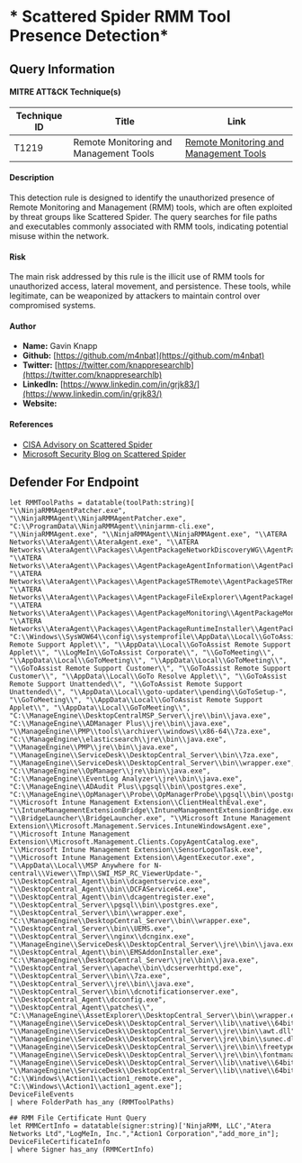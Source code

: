 # *  Scattered Spider RMM Tool Presence Detection*

## Query Information

#### MITRE ATT&CK Technique(s)

| Technique ID | Title                                 | Link                                                         |
|--------------|---------------------------------------|--------------------------------------------------------------|
| T1219        | Remote Monitoring and Management Tools| [Remote Monitoring and Management Tools](https://attack.mitre.org/techniques/T1219/)|

#### Description
This detection rule is designed to identify the unauthorized presence of Remote Monitoring and Management (RMM) tools, which are often exploited by threat groups like Scattered Spider. The query searches for file paths and executables commonly associated with RMM tools, indicating potential misuse within the network.

#### Risk
The main risk addressed by this rule is the illicit use of RMM tools for unauthorized access, lateral movement, and persistence. These tools, while legitimate, can be weaponized by attackers to maintain control over compromised systems.

#### Author 
- **Name:** Gavin Knapp
- **Github:** [https://github.com/m4nbat](https://github.com/m4nbat)
- **Twitter:** [https://twitter.com/knappresearchlb](https://twitter.com/knappresearchlb)
- **LinkedIn:** [https://www.linkedin.com/in/grjk83/](https://www.linkedin.com/in/grjk83/)
- **Website:**

#### References
- [CISA Advisory on Scattered Spider](https://www.cisa.gov/news-events/cybersecurity-advisories/aa23-320a)
- [Microsoft Security Blog on Scattered Spider](https://www.microsoft.com/en-us/security/blog/2023/10/25/octo-tempest-crosses-boundaries-to-facilitate-extortion-encryption-and-destruction/)

## Defender For Endpoint
```KQL
let RMMToolPaths = datatable(toolPath:string)[ "\\NinjaRMMAgentPatcher.exe", "\\NinjaRMMAgent\\NinjaRMMAgentPatcher.exe", "C:\\ProgramData\\NinjaRMMAgent\\ninjarmm-cli.exe", "\\NinjaRMMAgent.exe", "\\NinjaRMMAgent\\NinjaRMMAgent.exe", "\\ATERA Networks\\AteraAgent\\AteraAgent.exe", "\\ATERA Networks\\AteraAgent\\Packages\\AgentPackageNetworkDiscoveryWG\\AgentPackageNetworkDiscoveryWG.exe", "\\ATERA Networks\\AteraAgent\\Packages\\AgentPackageAgentInformation\\AgentPackageAgentInformation.exe", "\\ATERA Networks\\AteraAgent\\Packages\\AgentPackageSTRemote\\AgentPackageSTRemote.exe", "\\ATERA Networks\\AteraAgent\\Packages\\AgentPackageFileExplorer\\AgentPackageFileExplorer.exe", "\\ATERA Networks\\AteraAgent\\Packages\\AgentPackageMonitoring\\AgentPackageMonitoring.exe", "\\ATERA Networks\\AteraAgent\\Packages\\AgentPackageRuntimeInstaller\\AgentPackageRuntimeInstaller.exe", "C:\\Windows\\SysWOW64\\config\\systemprofile\\AppData\\Local\\GoToAssist Remote Support Applet\\", "\\AppData\\Local\\GoToAssist Remote Support Applet\\", "\\LogMeIn\\GoToAssist Corporate\\", "\\GoToMeeting\\", "\\AppData\\Local\\GoToMeeting\\", "\\AppData\\Local\\GoToMeeting\\", "\\GoToAssist Remote Support Customer\\", "\\GoToAssist Remote Support Customer\\", "\\AppData\\Local\\GoTo Resolve Applet\\", "\\GoToAssist Remote Support Unattended\\", "\\GoToAssist Remote Support Unattended\\", "\\AppData\\Local\\goto-updater\\pending\\GoToSetup-", "\\GoToMeeting\\", "\\AppData\\Local\\GoToAssist Remote Support Applet\\", "\\AppData\\Local\\GoToMeeting\\", "C:\\ManageEngine\\DesktopCentralMSP_Server\\jre\\bin\\java.exe", "C:\\ManageEngine\\ADManager Plus\\jre\\bin\\java.exe", "\\ManageEngine\\PMP\\tools\\archiver\\windows\\x86-64\\7za.exe", "C:\\ManageEngine\\elasticsearch\\jre\\bin\\java.exe", "\\ManageEngine\\PMP\\jre\\bin\\java.exe", "\\ManageEngine\\ServiceDesk\\DesktopCentral_Server\\bin\\7za.exe", "\\ManageEngine\\ServiceDesk\\DesktopCentral_Server\\bin\\wrapper.exe", "C:\\ManageEngine\\OpManager\\jre\\bin\\java.exe", "C:\\ManageEngine\\EventLog Analyzer\\jre\\bin\\java.exe", "C:\\ManageEngine\\ADAudit Plus\\pgsql\\bin\\postgres.exe", "C:\\ManageEngine\\OpManager\\Probe\\OpManagerProbe\\pgsql\\bin\\postgres.exe", "\\Microsoft Intune Management Extension\\ClientHealthEval.exe", "\\IntuneManagementExtensionBridge\\IntuneManagementExtensionBridge.exe", "\\BridgeLauncher\\BridgeLauncher.exe", "\\Microsoft Intune Management Extension\\Microsoft.Management.Services.IntuneWindowsAgent.exe", "\\Microsoft Intune Management Extension\\Microsoft.Management.Clients.CopyAgentCatalog.exe", "\\Microsoft Intune Management Extension\\SensorLogonTask.exe", "\\Microsoft Intune Management Extension\\AgentExecutor.exe", "\\AppData\\Local\\MSP Anywhere for N-central\\Viewer\\Tmp\\SWI_MSP_RC_ViewerUpdate-", "\\DesktopCentral_Agent\\bin\\dcagentservice.exe", "\\DesktopCentral_Agent\\bin\\DCFAService64.exe", "\\DesktopCentral_Agent\\bin\\dcagentregister.exe", "\\DesktopCentral_Server\\pgsql\\bin\\postgres.exe", "\\DesktopCentral_Server\\bin\\wrapper.exe", "C:\\ManageEngine\\DesktopCentral_Server\\bin\\wrapper.exe", "\\DesktopCentral_Server\\bin\\UEMS.exe", "\\DesktopCentral_Server\\nginx\\dcnginx.exe", "\\ManageEngine\\ServiceDesk\\DesktopCentral_Server\\jre\\bin\\java.exe", "\\DesktopCentral_Agent\\bin\\EMSAddonInstaller.exe", "C:\\ManageEngine\\DesktopCentral_Server\\jre\\bin\\java.exe", "\\DesktopCentral_Server\\apache\\bin\\dcserverhttpd.exe", "\\DesktopCentral_Server\\bin\\7za.exe", "\\DesktopCentral_Server\\jre\\bin\\java.exe", "\\DesktopCentral_Server\\bin\\dcnotificationserver.exe", "\\DesktopCentral_Agent\\dcconfig.exe", "\\DesktopCentral_Agent\\patches\\", "C:\\ManageEngine\\AssetExplorer\\DesktopCentral_Server\\bin\\wrapper.exe", "\\ManageEngine\\ServiceDesk\\DesktopCentral_Server\\lib\\native\\64bit\\wrapper.dll", "\\ManageEngine\\ServiceDesk\\DesktopCentral_Server\\jre\\bin\\awt.dll", "\\ManageEngine\\ServiceDesk\\DesktopCentral_Server\\jre\\bin\\sunec.dll", "\\ManageEngine\\ServiceDesk\\DesktopCentral_Server\\jre\\bin\\freetype.dll", "\\ManageEngine\\ServiceDesk\\DesktopCentral_Server\\jre\\bin\\fontmanager.dll", "\\ManageEngine\\ServiceDesk\\DesktopCentral_Server\\lib\\native\\64bit\\SyMNative.dll", "\\ManageEngine\\ServiceDesk\\DesktopCentral_Server\\lib\\native\\64bit\\OSDSyMNative.dll", "C:\\Windows\\Action1\\action1_remote.exe", "C:\\Windows\\Action1\\action1_agent.exe"]; 
DeviceFileEvents 
| where FolderPath has_any (RMMToolPaths)
```

```KQL
## RMM File Certificate Hunt Query  
let RMMCertInfo = datatable(signer:string)['NinjaRMM, LLC',"Atera Networks Ltd","LogMeIn, Inc.","Action1 Corporation","add_more_in"]; 
DeviceFileCertificateInfo
| where Signer has_any (RMMCertInfo)   
```
